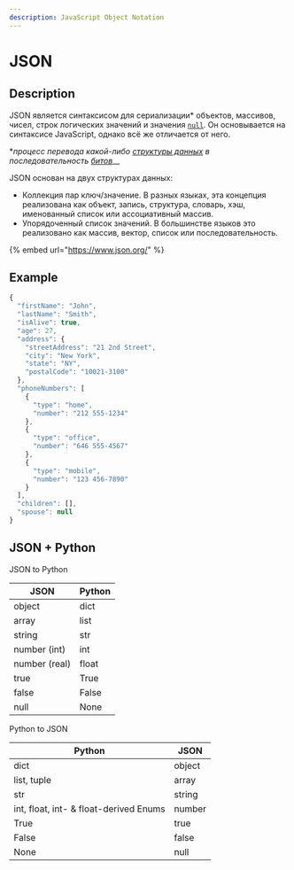 ```yaml
---
description: JavaScript Object Notation
---
```


# JSON

## Description

JSON является синтаксисом для сериализации\* объектов, массивов, чисел, строк логических значений и значения [`null`](https://developer.mozilla.org/ru/docs/Web/JavaScript/Reference/Global\_Objects/null). Он основывается на синтаксисе JavaScript, однако всё же отличается от него.

\*_процесс перевода какой-либо_ [_структуры данных_](https://ru.wikipedia.org/wiki/%D0%A1%D0%BF%D0%B8%D1%81%D0%BE%D0%BA\_%D1%81%D1%82%D1%80%D1%83%D0%BA%D1%82%D1%83%D1%80\_%D0%B4%D0%B0%D0%BD%D0%BD%D1%8B%D1%85) _в последовательность_ [_битов_](https://ru.wikipedia.org/wiki/%D0%91%D0%B8%D1%82)__

JSON основан на двух структурах данных:

* Коллекция пар ключ/значение. В разных языках, эта концепция реализована как объект, запись, структура, словарь, хэш, именованный список или ассоциативный массив.
* Упорядоченный список значений. В большинстве языков это реализовано как массив, вектор, список или последовательность.

{% embed url="https://www.json.org/" %}

## Example

```javascript
{
  "firstName": "John",
  "lastName": "Smith",
  "isAlive": true,
  "age": 27,
  "address": {
    "streetAddress": "21 2nd Street",
    "city": "New York",
    "state": "NY",
    "postalCode": "10021-3100"
  },
  "phoneNumbers": [
    {
      "type": "home",
      "number": "212 555-1234"
    },
    {
      "type": "office",
      "number": "646 555-4567"
    },
    {
      "type": "mobile",
      "number": "123 456-7890"
    }
  ],
  "children": [],
  "spouse": null
}
```

## JSON + Python

JSON to Python

| JSON          | Python |
| ------------- | ------ |
| object        | dict   |
| array         | list   |
| string        | str    |
| number (int)  | int    |
| number (real) | float  |
| true          | True   |
| false         | False  |
| null          | None   |

Python to JSON

| Python                                 | JSON   |
| -------------------------------------- | ------ |
| dict                                   | object |
| list, tuple                            | array  |
| str                                    | string |
| int, float, int- & float-derived Enums | number |
| True                                   | true   |
| False                                  | false  |
| None                                   | null   |
